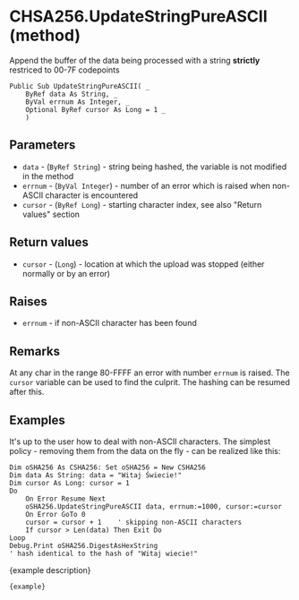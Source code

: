 # CHSA256.UpdateStringPureASCII (method)

Append the buffer of the data being processed with a string **strictly** restriced to 00-7F codepoints

```VB
Public Sub UpdateStringPureASCII( _
    ByRef data As String, _
    ByVal errnum As Integer, _
    Optional ByRef cursor As Long = 1 _
    )
```

## Parameters

- `data` - (`ByRef String`) - string being hashed, the variable is not modified in the method
- `errnum` - (`ByVal Integer`) - number of an error which is raised when non-ASCII character is encountered
- `cursor` - (`ByRef Long`) - starting character index, see also "Return values" section

## Return values

- `cursor` - (`Long`) - location at which the upload was stopped (either normally or by an error)

## Raises

- `errnum` - if non-ASCII character has been found

## Remarks

At any char in the range 80-FFFF an error with number `errnum` is raised. The `cursor` variable can be used to find the
culprit. The hashing can be resumed after this.

## Examples

It's up to the user how to deal with non-ASCII characters. The simplest policy - removing them from the data on the fly - can be realized like this:

```VB
Dim oSHA256 As CSHA256: Set oSHA256 = New CSHA256
Dim data As String: data = "Witaj Świecie!"
Dim cursor As Long: cursor = 1
Do
    On Error Resume Next
    oSHA256.UpdateStringPureASCII data, errnum:=1000, cursor:=cursor
    On Error GoTo 0
    cursor = cursor + 1    ' skipping non-ASCII characters
    If cursor > Len(data) Then Exit Do
Loop
Debug.Print oSHA256.DigestAsHexString
' hash identical to the hash of "Witaj wiecie!"
```

{example description}

```VB
{example}
```
